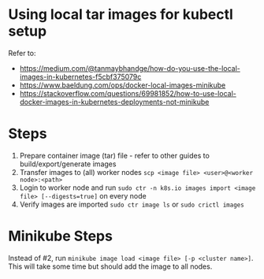 # Using local tar images for kubectl setup

Refer to:
- https://medium.com/@tanmaybhandge/how-do-you-use-the-local-images-in-kubernetes-f5cbf375079c
- https://www.baeldung.com/ops/docker-local-images-minikube
- https://stackoverflow.com/questions/69981852/how-to-use-local-docker-images-in-kubernetes-deployments-not-minikube

# Steps

1. Prepare container image (tar) file - refer to other guides to build/export/generate images
2. Transfer images to (all) worker nodes `scp <image file> <user>@<worker node>:<path>`
3. Login to worker node and run `sudo ctr -n k8s.io images import <image file> [--digests=true]` on every node
4. Verify images are imported `sudo ctr image ls` or `sudo crictl images`

# Minikube Steps

Instead of #2, run `minikube image load <image file> [-p <cluster name>]`. This will take some time but should add the image to all nodes.